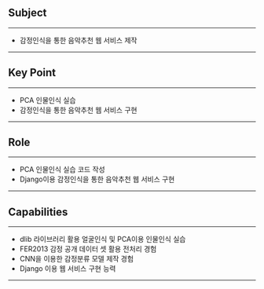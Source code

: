 ## Subject

---

- 감정인식을 통한 음악추천 웹 서비스 제작 

---

## Key Point

---

- PCA 인물인식 실습
- 감정인식을 통한 음악추천 웹 서비스 구현

---

## Role

---

- PCA 인물인식 실습 코드 작성
- Django이용 감정인식을 통한 음악추천 웹 서비스 구현

---

## **Capabilities**

---

- dlib 라이브러리 활용 얼굴인식 및 PCA이용 인물인식 실습
- FER2013 감정 공개 데이터 셋 활용 전처리 경험
- CNN을 이용한 감정분류 모델 제작 경험
- Django 이용 웹 서비스 구현 능력

---
